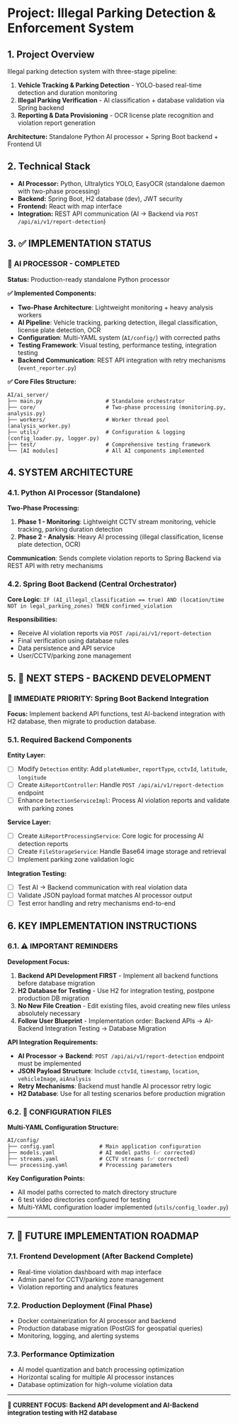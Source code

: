 # Project: Illegal Parking Detection & Enforcement System

## 1. Project Overview

Illegal parking detection system with three-stage pipeline:
1. **Vehicle Tracking & Parking Detection** - YOLO-based real-time detection and duration monitoring
2. **Illegal Parking Verification** - AI classification + database validation via Spring backend
3. **Reporting & Data Provisioning** - OCR license plate recognition and violation report generation

**Architecture:** Standalone Python AI processor + Spring Boot backend + Frontend UI

## 2. Technical Stack

- **AI Processor:** Python, Ultralytics YOLO, EasyOCR (standalone daemon with two-phase processing)
- **Backend:** Spring Boot, H2 database (dev), JWT security
- **Frontend:** React with map interface
- **Integration:** REST API communication (AI → Backend via `POST /api/ai/v1/report-detection`)

## 3. ✅ IMPLEMENTATION STATUS

### 🎯 **AI PROCESSOR - COMPLETED**
**Status:** Production-ready standalone Python processor

**✅ Implemented Components:**
- **Two-Phase Architecture**: Lightweight monitoring + heavy analysis workers
- **AI Pipeline**: Vehicle tracking, parking detection, illegal classification, license plate detection, OCR
- **Configuration**: Multi-YAML system (`AI/config/`) with corrected paths
- **Testing Framework**: Visual testing, performance testing, integration testing
- **Backend Communication**: REST API integration with retry mechanisms (`event_reporter.py`)

**✅ Core Files Structure:**
```
AI/ai_server/
├── main.py                    # Standalone orchestrator
├── core/                      # Two-phase processing (monitoring.py, analysis.py)
├── workers/                   # Worker thread pool (analysis_worker.py)
├── utils/                     # Configuration & logging (config_loader.py, logger.py)
├── test/                      # Comprehensive testing framework
└── [AI modules]               # All AI components implemented
```

## 4. SYSTEM ARCHITECTURE

### 4.1. Python AI Processor (Standalone)
**Two-Phase Processing:**
1. **Phase 1 - Monitoring**: Lightweight CCTV stream monitoring, vehicle tracking, parking duration detection
2. **Phase 2 - Analysis**: Heavy AI processing (illegal classification, license plate detection, OCR)

**Communication**: Sends complete violation reports to Spring Backend via REST API with retry mechanisms

### 4.2. Spring Boot Backend (Central Orchestrator)  
**Core Logic**: `IF (AI_illegal_classification == true) AND (location/time NOT in legal_parking_zones) THEN confirmed_violation`

**Responsibilities:**
- Receive AI violation reports via `POST /api/ai/v1/report-detection`
- Final verification using database rules
- Data persistence and API service
- User/CCTV/parking zone management

## 5. 🚀 NEXT STEPS - BACKEND DEVELOPMENT

### 🎯 **IMMEDIATE PRIORITY: Spring Boot Backend Integration**  
**Focus:** Implement backend API functions, test AI-backend integration with H2 database, then migrate to production database.

### 5.1. Required Backend Components

**Entity Layer:**
- [ ] Modify `Detection` entity: Add `plateNumber`, `reportType`, `cctvId`, `latitude`, `longitude` 
- [ ] Create `AiReportController`: Handle `POST /api/ai/v1/report-detection` endpoint
- [ ] Enhance `DetectionServiceImpl`: Process AI violation reports and validate with parking zones

**Service Layer:**
- [ ] Create `AiReportProcessingService`: Core logic for processing AI detection reports  
- [ ] Create `FileStorageService`: Handle Base64 image storage and retrieval
- [ ] Implement parking zone validation logic

**Integration Testing:**
- [ ] Test AI → Backend communication with real violation data
- [ ] Validate JSON payload format matches AI processor output  
- [ ] Test error handling and retry mechanisms end-to-end

## 6. KEY IMPLEMENTATION INSTRUCTIONS

### 6.1. **⚠️ IMPORTANT REMINDERS**

**Development Focus:**
1. **Backend API Development FIRST** - Implement all backend functions before database migration
2. **H2 Database for Testing** - Use H2 for integration testing, postpone production DB migration  
3. **No New File Creation** - Edit existing files, avoid creating new files unless absolutely necessary
4. **Follow User Blueprint** - Implementation order: Backend APIs → AI-Backend Integration Testing → Database Migration

**API Integration Requirements:**
- **AI Processor → Backend**: `POST /api/ai/v1/report-detection` endpoint must be implemented
- **JSON Payload Structure**: Include `cctvId`, `timestamp`, `location`, `vehicleImage`, `aiAnalysis`
- **Retry Mechanisms**: Backend must handle AI processor retry logic
- **H2 Database**: Use for all testing scenarios before production migration

### 6.2. **📁 CONFIGURATION FILES**

**Multi-YAML Configuration Structure:**
```
AI/config/
├── config.yaml              # Main application configuration  
├── models.yaml              # AI model paths (✅ corrected)
├── streams.yaml             # CCTV streams (✅ corrected)  
└── processing.yaml          # Processing parameters
```

**Key Configuration Points:**
- All model paths corrected to match directory structure
- 6 test video directories configured for testing
- Multi-YAML configuration loader implemented (`utils/config_loader.py`)

---

## 7. 🚀 FUTURE IMPLEMENTATION ROADMAP

### 7.1. **Frontend Development** (After Backend Complete)
- Real-time violation dashboard with map interface
- Admin panel for CCTV/parking zone management  
- Violation reporting and analytics features

### 7.2. **Production Deployment** (Final Phase)
- Docker containerization for AI processor and backend
- Production database migration (PostGIS for geospatial queries)
- Monitoring, logging, and alerting systems

### 7.3. **Performance Optimization**
- AI model quantization and batch processing optimization
- Horizontal scaling for multiple AI processor instances
- Database optimization for high-volume violation data

---

**🎯 CURRENT FOCUS: Backend API development and AI-Backend integration testing with H2 database**